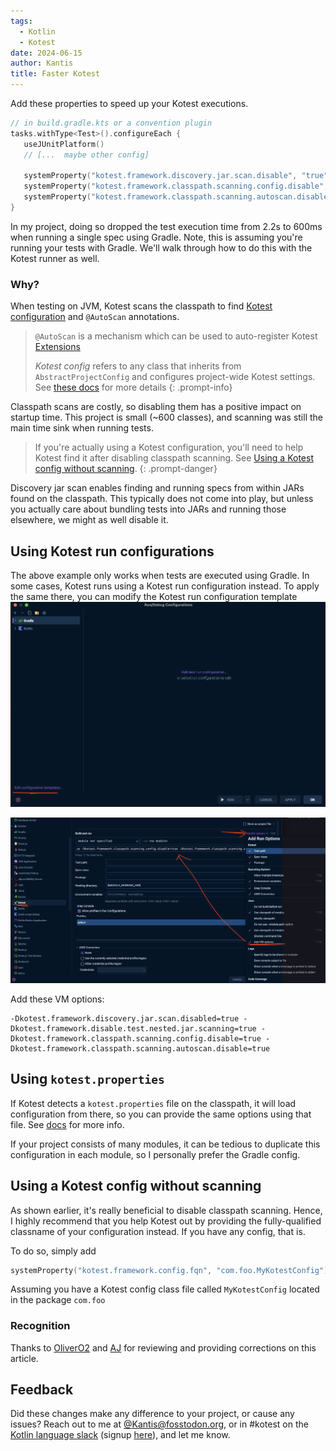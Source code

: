 ```yaml
---
tags:
  - Kotlin
  - Kotest
date: 2024-06-15
author: Kantis
title: Faster Kotest
---
```

Add these properties to speed up your Kotest executions.
```kotlin
// in build.gradle.kts or a convention plugin
tasks.withType<Test>().configureEach {  
   useJUnitPlatform()
   // [...  maybe other config]
    
   systemProperty("kotest.framework.discovery.jar.scan.disable", "true")    
   systemProperty("kotest.framework.classpath.scanning.config.disable", "true")  
   systemProperty("kotest.framework.classpath.scanning.autoscan.disable", "true")  
}
```
In my project, doing so dropped the test execution time from 2.2s to 600ms when running a single spec using Gradle. Note, this is assuming you're running your tests with Gradle. We'll walk through how to do this with the Kotest runner as well.

### Why?
When testing on JVM, Kotest scans the classpath to find [Kotest configuration](https://kotest.io/docs/framework/project-config.html) and `@AutoScan` annotations. 

> `@AutoScan` is a mechanism which can be used to auto-register Kotest [Extensions](https://kotest.io/docs/framework/extensions/extensions-introduction.html#)
> 
> _Kotest config_ refers to any class that inherits from `AbstractProjectConfig` and configures project-wide Kotest settings. See [these docs](https://kotest.io/docs/framework/project-config.html) for more details
{: .prompt-info}

Classpath scans are costly, so disabling them has a positive impact on startup time. This project is small (~600 classes), and scanning was still the main time sink when running tests. 

> If you're actually using a Kotest configuration, you'll need to help Kotest find it after disabling classpath scanning. See [Using a Kotest config without scanning](#using-a-kotest-config-without-scanning).
{: .prompt-danger}

Discovery jar scan enables finding and running specs from within JARs found on the classpath. This typically does not come into play, but unless you actually care about bundling tests into JARs and running those elsewhere, we might as well disable it.

## Using Kotest run configurations
The above example only works when tests are executed using Gradle. In some cases, Kotest runs using a Kotest run configuration instead. To apply the same there, you can modify the Kotest run configuration template
![An image, showing where to find Run Configuration templates](/assets/2024-06-15-config-templates.png)

![An image showing how to configure the Kotest template's JVM options](/assets/2024-06-15-vm-options.png)

Add these VM options:
```
-Dkotest.framework.discovery.jar.scan.disabled=true -Dkotest.framework.disable.test.nested.jar.scanning=true -Dkotest.framework.classpath.scanning.config.disable=true -Dkotest.framework.classpath.scanning.autoscan.disable=true
```

## Using `kotest.properties`
If Kotest detects a `kotest.properties` file on the classpath, it will load configuration from there, so you can provide the same options using that file. See [docs](https://kotest.io/docs/intellij/intellij-properties.html) for more info.

If your project consists of many modules, it can be tedious to duplicate this configuration in each module, so I personally prefer the Gradle config.
## Using a Kotest config without scanning
As shown earlier, it's really beneficial to disable classpath scanning. Hence, I highly recommend that you help Kotest out by providing the fully-qualified classname of your configuration instead. If you have any config, that is.

To do so, simply add
```kotlin
systemProperty("kotest.framework.config.fqn", "com.foo.MyKotestConfig")
```

Assuming you have a Kotest config class file called `MyKotestConfig` located in the package `com.foo`

### Recognition
Thanks to [OliverO2](https://github.com/Olivero2) and [AJ](https://github.com/ajalt) for reviewing and providing corrections on this article. 

## Feedback
Did these changes make any difference to your project, or cause any issues? Reach out to me at [@Kantis@fosstodon.org](https://fosstodon.org/@Kantis), or in #kotest on the [Kotlin language slack](https://kotlinlang.slack.com/) (signup [here](https://surveys.jetbrains.com/s3/kotlin-slack-sign-up)), and let me know.
